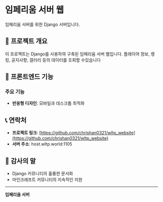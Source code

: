 # 임페리움 서버 웹

임페리움 서버를 위한 Django 서버입니다.

## 🚀 프로젝트 개요

이 프로젝트는 Django를 사용하여 구축된 임페리움 서버 웹입니다. 플레이어 정보, 랭킹, 공지사항, 갤러리 등의 데이터를 조회할 수있습니다


## 🎨 프론트엔드 기능

### 주요 기능
- **반응형 디자인**: 모바일과 데스크톱 최적화


## 📞 연락처

- **프로젝트 링크**: [https://github.com/chrishan0321/wltp_website](https://github.com/chrishan0321/wltp_website)
- **서버 주소**: host.wltp.world:1105

## 🙏 감사의 말

- Django 커뮤니티의 훌륭한 문서화
- 마인크래프트 커뮤니티의 지속적인 지원

---

**임페리움 서버**